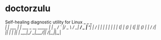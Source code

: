 # doctorzulu
Self-healing diagnostic utility for Linux
     _            _                         _       
  __| | ___   ___| |_ ___  _ __   _____   _| |_   _ 
 / _` |/ _ \ / __| __/ _ \| '__| |_  / | | | | | | |
| (_| | (_) | (__| || (_) | |     / /| |_| | | |_| |
 \__,_|\___/ \___|\__\___/|_|    /___|\__,_|_|\__,_|
